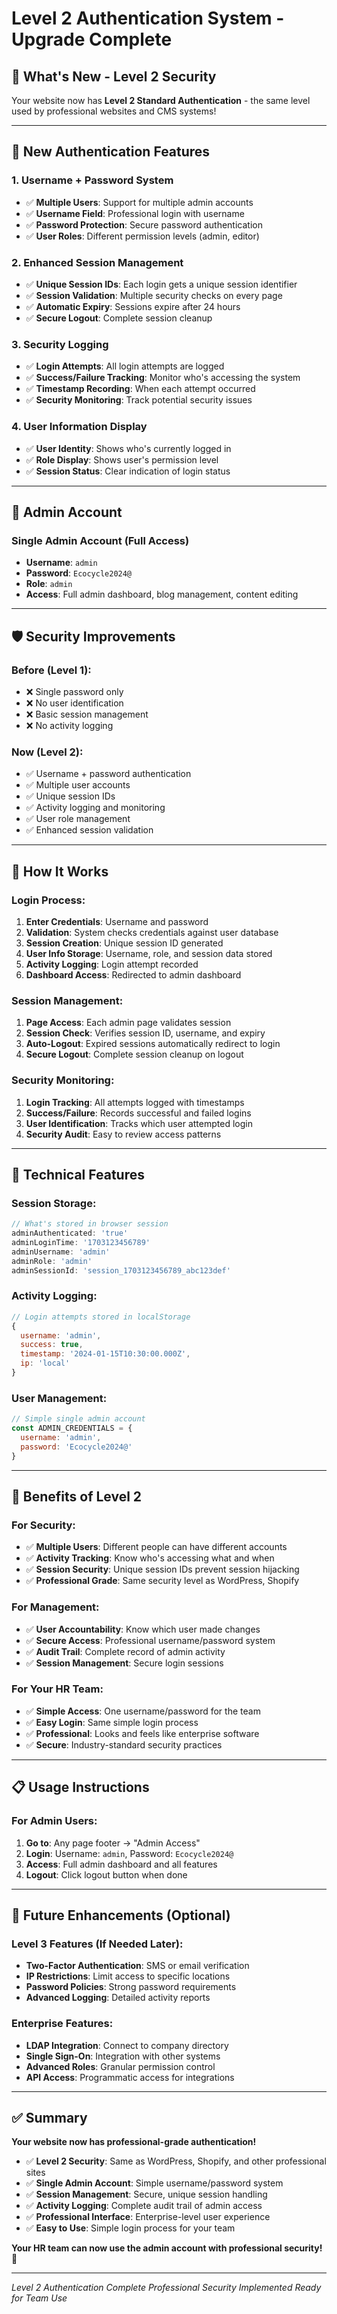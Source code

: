 # Level 2 Authentication System - Upgrade Complete

## 🚀 **What's New - Level 2 Security**

Your website now has **Level 2 Standard Authentication** - the same level used by professional websites and CMS systems!

---

## 🔐 **New Authentication Features**

### **1. Username + Password System**
- ✅ **Multiple Users**: Support for multiple admin accounts
- ✅ **Username Field**: Professional login with username
- ✅ **Password Protection**: Secure password authentication
- ✅ **User Roles**: Different permission levels (admin, editor)

### **2. Enhanced Session Management**
- ✅ **Unique Session IDs**: Each login gets a unique session identifier
- ✅ **Session Validation**: Multiple security checks on every page
- ✅ **Automatic Expiry**: Sessions expire after 24 hours
- ✅ **Secure Logout**: Complete session cleanup

### **3. Security Logging**
- ✅ **Login Attempts**: All login attempts are logged
- ✅ **Success/Failure Tracking**: Monitor who's accessing the system
- ✅ **Timestamp Recording**: When each attempt occurred
- ✅ **Security Monitoring**: Track potential security issues

### **4. User Information Display**
- ✅ **User Identity**: Shows who's currently logged in
- ✅ **Role Display**: Shows user's permission level
- ✅ **Session Status**: Clear indication of login status

---

## 👥 **Admin Account**

### **Single Admin Account** (Full Access)
- **Username**: `admin`
- **Password**: `Ecocycle2024@`
- **Role**: `admin`
- **Access**: Full admin dashboard, blog management, content editing

---

## 🛡️ **Security Improvements**

### **Before (Level 1)**:
- ❌ Single password only
- ❌ No user identification
- ❌ Basic session management
- ❌ No activity logging

### **Now (Level 2)**:
- ✅ Username + password authentication
- ✅ Multiple user accounts
- ✅ Unique session IDs
- ✅ Activity logging and monitoring
- ✅ User role management
- ✅ Enhanced session validation

---

## 🎯 **How It Works**

### **Login Process**:
1. **Enter Credentials**: Username and password
2. **Validation**: System checks credentials against user database
3. **Session Creation**: Unique session ID generated
4. **User Info Storage**: Username, role, and session data stored
5. **Activity Logging**: Login attempt recorded
6. **Dashboard Access**: Redirected to admin dashboard

### **Session Management**:
1. **Page Access**: Each admin page validates session
2. **Session Check**: Verifies session ID, username, and expiry
3. **Auto-Logout**: Expired sessions automatically redirect to login
4. **Secure Logout**: Complete session cleanup on logout

### **Security Monitoring**:
1. **Login Tracking**: All attempts logged with timestamps
2. **Success/Failure**: Records successful and failed logins
3. **User Identification**: Tracks which user attempted login
4. **Security Audit**: Easy to review access patterns

---

## 🔧 **Technical Features**

### **Session Storage**:
```javascript
// What's stored in browser session
adminAuthenticated: 'true'
adminLoginTime: '1703123456789'
adminUsername: 'admin'
adminRole: 'admin'
adminSessionId: 'session_1703123456789_abc123def'
```

### **Activity Logging**:
```javascript
// Login attempts stored in localStorage
{
  username: 'admin',
  success: true,
  timestamp: '2024-01-15T10:30:00.000Z',
  ip: 'local'
}
```

### **User Management**:
```javascript
// Simple single admin account
const ADMIN_CREDENTIALS = {
  username: 'admin',
  password: 'Ecocycle2024@'
}
```

---

## 🎉 **Benefits of Level 2**

### **For Security**:
- ✅ **Multiple Users**: Different people can have different accounts
- ✅ **Activity Tracking**: Know who's accessing what and when
- ✅ **Session Security**: Unique session IDs prevent session hijacking
- ✅ **Professional Grade**: Same security level as WordPress, Shopify

### **For Management**:
- ✅ **User Accountability**: Know which user made changes
- ✅ **Secure Access**: Professional username/password system
- ✅ **Audit Trail**: Complete record of admin activity
- ✅ **Session Management**: Secure login sessions

### **For Your HR Team**:
- ✅ **Simple Access**: One username/password for the team
- ✅ **Easy Login**: Same simple login process
- ✅ **Professional**: Looks and feels like enterprise software
- ✅ **Secure**: Industry-standard security practices

---

## 📋 **Usage Instructions**

### **For Admin Users**:
1. **Go to**: Any page footer → "Admin Access"
2. **Login**: Username: `admin`, Password: `Ecocycle2024@`
3. **Access**: Full admin dashboard and all features
4. **Logout**: Click logout button when done

---

## 🔮 **Future Enhancements** (Optional)

### **Level 3 Features** (If Needed Later):
- **Two-Factor Authentication**: SMS or email verification
- **IP Restrictions**: Limit access to specific locations
- **Password Policies**: Strong password requirements
- **Advanced Logging**: Detailed activity reports

### **Enterprise Features**:
- **LDAP Integration**: Connect to company directory
- **Single Sign-On**: Integration with other systems
- **Advanced Roles**: Granular permission control
- **API Access**: Programmatic access for integrations

---

## ✅ **Summary**

**Your website now has professional-grade authentication!**

- ✅ **Level 2 Security**: Same as WordPress, Shopify, and other professional sites
- ✅ **Single Admin Account**: Simple username/password system
- ✅ **Session Management**: Secure, unique session handling
- ✅ **Activity Logging**: Complete audit trail of admin access
- ✅ **Professional Interface**: Enterprise-level user experience
- ✅ **Easy to Use**: Simple login process for your team

**Your HR team can now use the admin account with professional security!** 🎉

---

*Level 2 Authentication Complete*
*Professional Security Implemented*
*Ready for Team Use*
